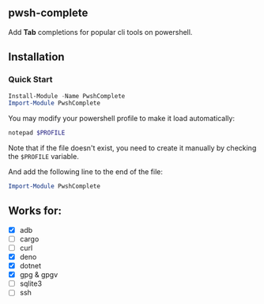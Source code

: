 ## pwsh-complete

Add **Tab** completions for popular cli tools on powershell.

## Installation
### Quick Start
``` powershell
Install-Module -Name PwshComplete
Import-Module PwshComplete
```
You may modify your powershell profile to make it load automatically:
``` powershell
notepad $PROFILE  
```
Note that if the file doesn't exist, you need to create it manually by checking the `$PROFILE` variable.


And add the following line to the end of the file:
``` powershell
Import-Module PwshComplete
```

## Works for:

- [x] adb
- [ ] cargo
- [ ] curl
- [x] deno
- [x] dotnet
- [x] gpg & gpgv
- [ ] sqlite3
- [ ] ssh
